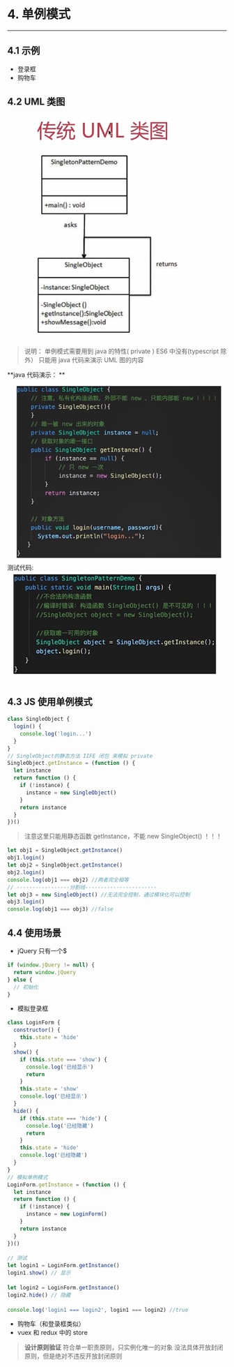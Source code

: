 # 4. 单例模式

---

## 4.1 示例

- 登录框
- 购物车

## 4.2 UML 类图

![传统UML类图](./images/传统UML类图1.png)

> 说明：
> 单例模式需要用到 java 的特性( private )
> ES6 中没有(typescript 除外）
> 只能用 java 代码来演示 UML 图的内容

**java 代码演示： **
![java单例模式](./images/java单例模式.png)
测试代码:
![java单例模式测试代码](./images/java单例模式测试代码.png)

## 4.3 JS 使用单例模式

```js
class SingleObject {
  login() {
    console.log('login...')
  }
}
// SingleObject的静态方法 IIFE 闭包 来模拟 private
SingleObject.getInstance = (function () {
  let instance
  return function () {
    if (!instance) {
      instance = new SingleObject()
    }
    return instance
  }
})()
```

> 注意这里只能用静态函数 getInstance，不能 new SingleObject() ！！！

```js
let obj1 = SingleObject.getInstance()
obj1.login()
let obj2 = SingleObject.getInstance()
obj2.login()
console.log(obj1 === obj2) //两者完全相等
// -----------------分割线-----------------------
let obj3 = new SingleObject() //无法完全控制，通过模块化可以控制
obj3.login()
console.log(obj1 === obj3) //false
```

## 4.4 使用场景

- jQuery 只有一个\$

```js
if (window.jQuery != null) {
  return window.jQuery
} else {
  // 初始化
}
```

- 模拟登录框

```js
class LoginForm {
  constructor() {
    this.state = 'hide'
  }
  show() {
    if (this.state === 'show') {
      console.log('已经显示')
      return
    }
    this.state = 'show'
    console.log('已经显示')
  }
  hide() {
    if (this.state === 'hide') {
      console.log('已经隐藏')
      return
    }
    this.state = 'hide'
    console.log('已经隐藏')
  }
}
// 模拟单例模式
LoginForm.getInstance = (function () {
  let instance
  return function () {
    if (!instance) {
      instance = new LoginForm()
    }
    return instance
  }
})()

// 测试
let login1 = LoginForm.getInstance()
login1.show() // 显示

let login2 = LoginForm.getInstance()
login2.hide() // 隐藏

console.log('login1 === login2', login1 === login2) //true
```

- 购物车（和登录框类似）
- vuex 和 redux 中的 store

> **设计原则验证**
> 符合单一职责原则，只实例化唯一的对象
> 没法具体开放封闭原则，但是绝对不违反开放封闭原则
